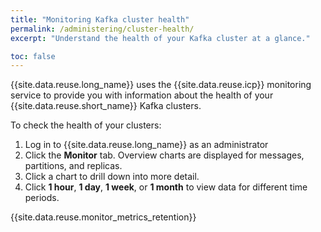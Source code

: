 ```yaml
---
title: "Monitoring Kafka cluster health"
permalink: /administering/cluster-health/
excerpt: "Understand the health of your Kafka cluster at a glance."

toc: false
---
```


{{site.data.reuse.long_name}} uses the {{site.data.reuse.icp}} monitoring service to provide you with information about the health of your {{site.data.reuse.short_name}} Kafka clusters.

To check the health of your clusters:
1. Log in to {{site.data.reuse.long_name}} as an administrator
2. Click the **Monitor** tab. Overview charts are displayed for messages, partitions, and replicas.
3. Click a chart to drill down into more detail.
4. Click **1 hour**, **1 day**, **1 week**, or **1 month** to view data for different time periods.

{{site.data.reuse.monitor_metrics_retention}}
